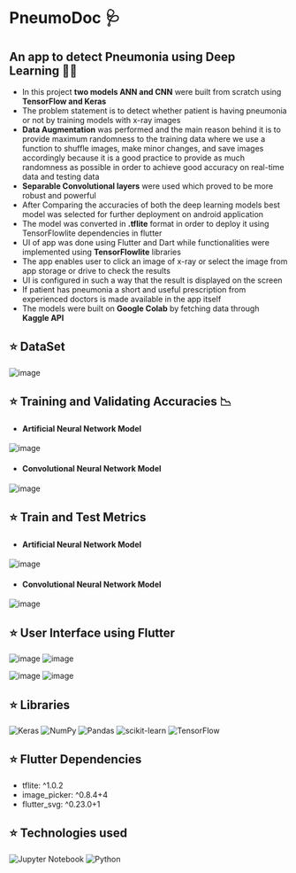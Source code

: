 # **PneumoDoc** 🩺

## **An app to detect Pneumonia using Deep Learning 🧠📱**
- In this project **two models ANN and CNN** were built from scratch using **TensorFlow and Keras**
- The problem statement is to detect whether patient is having pneumonia or not by training models with x-ray images
- **Data Augmentation** was performed and the main reason behind it is to provide maximum randomness to the training data where we use a function to shuffle images, make minor changes, and save images accordingly because it is a good practice to provide as much randomness as possible in order to achieve good accuracy on real-time data and testing data
- **Separable Convolutional layers** were used which proved to be more robust and powerful
- After Comparing the accuracies of both the deep learning models best model was selected for further deployment on android application
- The model was converted in **.tflite** format in order to deploy it using TensorFlowlite dependencies in flutter
- UI of app was done using Flutter and Dart while functionalities were implemented using **TensorFlowlite** libraries
- The app enables user to click an image of x-ray or select the image from app storage or drive to check the results
- UI is configured in such a way that the result is displayed on the screen
- If patient has pneumonia a short and useful prescription from experienced doctors is made available in the app itself
- The models were built on **Google Colab** by fetching data through **Kaggle API**

## ⭐ **DataSet**
![image](https://user-images.githubusercontent.com/78098329/156110186-0e3dc2d5-1bd5-4f4d-9148-4997d42d5b82.png)


## ⭐ **Training and Validating Accuracies** 📉
- #### Artificial Neural Network Model
![image](https://user-images.githubusercontent.com/78098329/156110930-a027720b-2355-47d5-98a3-86af69492d5b.png)

- #### Convolutional Neural Network Model
![image](https://user-images.githubusercontent.com/78098329/156114016-172b1a12-8734-410b-8bdb-e585031d04c1.png)

## ⭐ **Train and Test Metrics**
- #### Artificial Neural Network Model
![image](https://user-images.githubusercontent.com/78098329/156114044-511c6a8b-9585-433c-ba40-4182e5c7ab8c.png)

- #### Convolutional Neural Network Model
![image](https://user-images.githubusercontent.com/78098329/156114064-6e666378-57d3-4d84-9a0c-b1a2a32947be.png)

## ⭐ User Interface using Flutter
![image](https://user-images.githubusercontent.com/78098329/156112145-c7043140-c068-4667-ba0e-728774bdd676.png)       ![image](https://user-images.githubusercontent.com/78098329/156111802-b06c32f5-9f6b-4714-a6d6-58c2791ec16a.png)


![image](https://user-images.githubusercontent.com/78098329/156111769-bd3c501b-32d6-4cdd-a3fc-6a0b8880ec4f.png)       ![image](https://user-images.githubusercontent.com/78098329/156112226-2aa97aa6-a294-4305-88d6-a75e050c5cc4.png)


## ⭐ **Libraries**
![Keras](https://img.shields.io/badge/Keras-%23D00000.svg?style=for-the-badge&logo=Keras&logoColor=white)
![NumPy](https://img.shields.io/badge/numpy-%23013243.svg?style=for-the-badge&logo=numpy&logoColor=white)
![Pandas](https://img.shields.io/badge/pandas-%23150458.svg?style=for-the-badge&logo=pandas&logoColor=white)
![scikit-learn](https://img.shields.io/badge/scikit--learn-%23F7931E.svg?style=for-the-badge&logo=scikit-learn&logoColor=white)
![TensorFlow](https://img.shields.io/badge/TensorFlow-%23FF6F00.svg?style=for-the-badge&logo=TensorFlow&logoColor=white)

## ⭐ **Flutter Dependencies**
- tflite: ^1.0.2
- image_picker: ^0.8.4+4
- flutter_svg: ^0.23.0+1

## ⭐ **Technologies used**
![Jupyter Notebook](https://img.shields.io/badge/jupyter-%23FA0F00.svg?style=for-the-badge&logo=jupyter&logoColor=white)
![Python](https://img.shields.io/badge/python-3670A0?style=for-the-badge&logo=python&logoColor=ffdd54)

